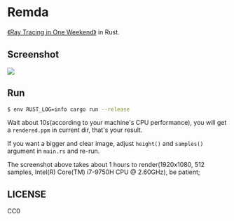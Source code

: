 # Remda

[《Ray Tracing in One Weekend》][book] in Rust.

## Screenshot

![][screenshot]

## Run

```bash
$ env RUST_LOG=info cargo run --release
```

Wait about 10s(according to your machine's CPU performance), you will get a `rendered.ppm` in current dir, that's your result.

If you want a bigger and clear image, adjust `height()` and `samples()` argument in `main.rs` and re-run.

The screenshot above takes about 1 hours to render(1920x1080, 512 samples, Intel(R) Core(TM) i7-9750H CPU @ 2.60GHz), be patient;

## LICENSE

CC0

[book]: https://raytracing.github.io/
[screenshot]: https://rikka.7sdre.am/files/a3618879-cf94-4ecd-b381-6b9d7e7f34a5.png
